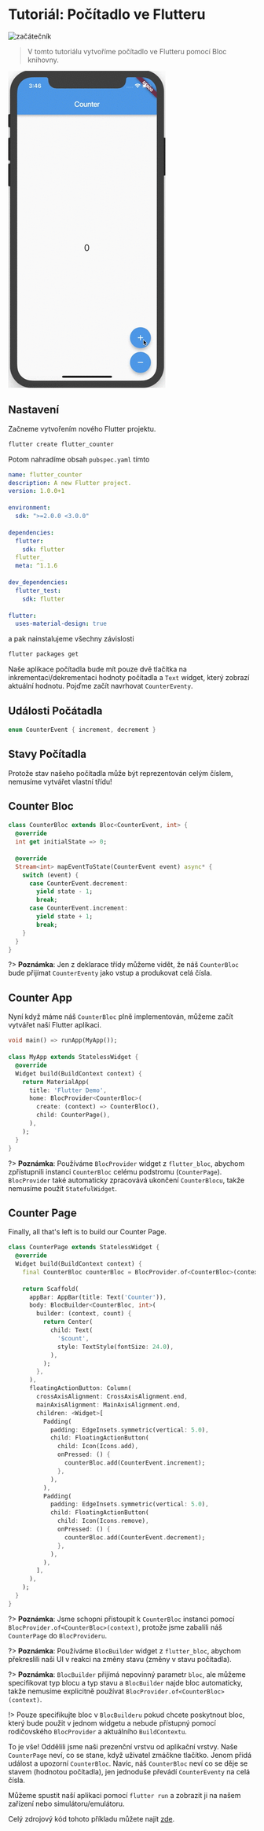 # Tutoriál: Počítadlo ve Flutteru

![začátečník](https://img.shields.io/badge/úroveň-začátečník-green.svg)

> V tomto tutoriálu vytvoříme počítadlo ve Flutteru pomocí Bloc knihovny.

![demo](../assets/gifs/flutter_counter.gif)

## Nastavení

Začneme vytvořením nového Flutter projektu.

```bash
flutter create flutter_counter
```

Potom nahradíme obsah `pubspec.yaml` tímto

```yaml
name: flutter_counter
description: A new Flutter project.
version: 1.0.0+1

environment:
  sdk: ">=2.0.0 <3.0.0"

dependencies:
  flutter:
    sdk: flutter
  flutter_
  meta: ^1.1.6

dev_dependencies:
  flutter_test:
    sdk: flutter

flutter:
  uses-material-design: true
```

a pak nainstalujeme všechny závislosti

```bash
flutter packages get
```

Naše aplikace počítadla bude mít pouze dvě tlačítka na inkrementaci/dekrementaci hodnoty počítadla a `Text` widget, který zobrazí aktuální hodnotu. Pojďme začít navrhovat `CounterEventy`.

## Události Počátadla

```dart
enum CounterEvent { increment, decrement }
```

## Stavy Počítadla

Protože stav našeho počítadla může být reprezentován celým číslem, nemusíme vytvářet vlastní třídu!

## Counter Bloc

```dart
class CounterBloc extends Bloc<CounterEvent, int> {
  @override
  int get initialState => 0;

  @override
  Stream<int> mapEventToState(CounterEvent event) async* {
    switch (event) {
      case CounterEvent.decrement:
        yield state - 1;
        break;
      case CounterEvent.increment:
        yield state + 1;
        break;
    }
  }
}
```

?> **Poznámka**: Jen z deklarace třídy můžeme vidět, že náš `CounterBloc` bude přijímat `CounterEventy` jako vstup a produkovat celá čísla.

## Counter App

Nyní když máme náš `CounterBloc` plně implementován, můžeme začít vytvářet naší Flutter aplikaci.

```dart
void main() => runApp(MyApp());

class MyApp extends StatelessWidget {
  @override
  Widget build(BuildContext context) {
    return MaterialApp(
      title: 'Flutter Demo',
      home: BlocProvider<CounterBloc>(
        create: (context) => CounterBloc(),
        child: CounterPage(),
      ),
    );
  }
}
```

?> **Poznámka**: Používáme `BlocProvider` widget z `flutter_bloc`, abychom zpřístupnili instanci `CounterBloc` celému podstromu (`CounterPage`). `BlocProvider` také automaticky zpracovává ukončení `CounterBlocu`, takže nemusíme použít `StatefulWidget`.

## Counter Page

Finally, all that's left is to build our Counter Page.

```dart
class CounterPage extends StatelessWidget {
  @override
  Widget build(BuildContext context) {
    final CounterBloc counterBloc = BlocProvider.of<CounterBloc>(context);

    return Scaffold(
      appBar: AppBar(title: Text('Counter')),
      body: BlocBuilder<CounterBloc, int>(
        builder: (context, count) {
          return Center(
            child: Text(
              '$count',
              style: TextStyle(fontSize: 24.0),
            ),
          );
        },
      ),
      floatingActionButton: Column(
        crossAxisAlignment: CrossAxisAlignment.end,
        mainAxisAlignment: MainAxisAlignment.end,
        children: <Widget>[
          Padding(
            padding: EdgeInsets.symmetric(vertical: 5.0),
            child: FloatingActionButton(
              child: Icon(Icons.add),
              onPressed: () {
                counterBloc.add(CounterEvent.increment);
              },
            ),
          ),
          Padding(
            padding: EdgeInsets.symmetric(vertical: 5.0),
            child: FloatingActionButton(
              child: Icon(Icons.remove),
              onPressed: () {
                counterBloc.add(CounterEvent.decrement);
              },
            ),
          ),
        ],
      ),
    );
  }
}
```

?> **Poznámka**: Jsme schopni přistoupit k `CounterBloc` instanci pomocí `BlocProvider.of<CounterBloc>(context)`, protože jsme zabalili náš `CounterPage` do `BlocProvideru`.

?> **Poznámka**: Používáme `BlocBuilder` widget z `flutter_bloc`, abychom překreslili naši UI v reakci na změny stavu (změny v stavu počítadla).

?> **Poznámka**: `BlocBuilder` přijímá nepovinný parametr `bloc`, ale můžeme specifikovat typ blocu a typ stavu a `BlocBuilder` najde bloc automaticky, takže nemusíme explicitně používat `BlocProvider.of<CounterBloc>(context)`.

!> Pouze specifikujte bloc v `BlocBuilderu` pokud chcete poskytnout bloc, který bude použit v jednom widgetu a nebude přístupný pomocí rodičovského `BlocProvider` a aktuálního `BuildContextu`.

To je vše! Oddělili jsme naši prezenční vrstvu od aplikační vrstvy. Naše `CounterPage` neví, co se stane, když uživatel zmáčkne tlačítko. Jenom přidá událost a upozorní `CounterBloc`. Navíc, náš `CounterBloc` neví co se děje se stavem (hodnotou počítadla), jen jednoduše převádí `CounterEventy` na celá čísla.

Můžeme spustit naší aplikaci pomocí `flutter run` a zobrazit ji na našem zařízení nebo simulátoru/emulátoru.

Celý zdrojový kód tohoto příkladu můžete najít [zde](https://github.com/felangel/Bloc/tree/master/packages/flutter_bloc/example).
